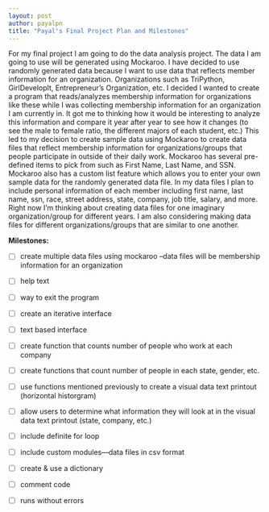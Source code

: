 ```yaml
---
layout: post
author: payalpn
title: "Payal's Final Project Plan and Milestones"
---
```


For my final project I am going to do the data analysis project.  The data I am going to use will be generated using Mockaroo.  I have decided to use randomly generated data because I want to use data that reflects member information for an organization.  Organizations such as TriPython, GirlDevelopIt, Entrepreneur’s Organization, etc.  I decided I wanted to create a program that reads/analyzes membership information for organizations like these while I was collecting membership information for an organization I am currently in.  It got me to thinking how it would be interesting to analyze this information and compare it year after year to see how it changes (to see the male to female ratio, the different majors of each student, etc.)  This led to my decision to create sample data using Mockaroo to create data files that reflect membership information for organizations/groups that people participate in outside of their daily work.  Mockaroo has several pre-defined items to pick from such as First Name, Last Name, and SSN.  Mockaroo also has a custom list feature which allows you to enter your own sample data for the randomly generated data file.  In my data files I plan to include personal information of each member including first name, last name, ssn, race, street address, state, company, job title, salary, and more.  Right now I’m thinking about creating data files for one imaginary organization/group for different years.  I am also considering making data files for different organizations/groups that are similar to one another.  

**Milestones:**


- [ ] create multiple data files using mockaroo –data files will be membership information for an organization

- [ ] help text

- [ ] way to exit the program

- [ ] create an iterative interface

- [ ] text based interface

- [ ] create function that counts number of people who work at each company

- [ ] create functions that count number of people in each state, gender, etc.

- [ ] use functions mentioned previously to create a visual data text printout (horizontal historgram)

- [ ] allow users to determine what information they will look at in the visual data text printout (state, company, etc.) 

- [ ] include definite for loop

- [ ] include custom modules—data files in csv format

- [ ] create & use a dictionary 

- [ ] comment code 

- [ ] runs without errors 

